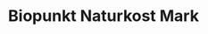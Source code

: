 ---
title: "Biopunkt Naturkost Mark"
url: /pfalzgrafenweiler/biopunkt-naturkost-mark/
shop: Supermarkt
---
